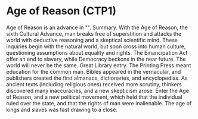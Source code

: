 # Age of Reason (CTP1)

Age of Reason is an advance in "".
Summary.
With the Age of Reason, the sixth Cultural Advance, man breaks free of superstition and attacks the world with deductive reasoning and a skeptical scientific mind. These inquiries begin with the natural world, but soon cross into human culture, questioning assumptions about equality and rights. The Emancipation Act offer an end to slavery, while Democracy beckons in the near future. The world will never be the same.
Great Library entry.
The Printing Press meant education for the common man. Bibles appeared in the vernacular, and publishers created the first almanacs, dictionaries, and encyclopedias. As ancient texts (including religious ones) received more scrutiny, thinkers discovered many inaccuracies, and a new skepticism arose. Enter the Age of Reason, and a new political movement, which held that the individual ruled over the state, and that the rights of man were inalienable. The age of kings and slaves was fast drawing to a close.